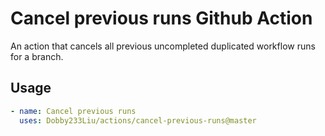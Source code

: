 # Cancel previous runs Github Action

An action that cancels all previous uncompleted duplicated workflow runs for a branch.

## Usage

```yaml
- name: Cancel previous runs
  uses: Dobby233Liu/actions/cancel-previous-runs@master
```

